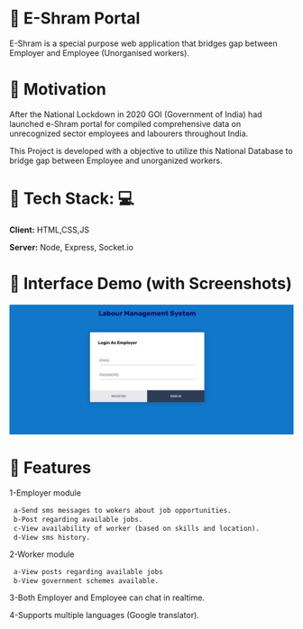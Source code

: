 # 📌 E-Shram Portal 


E-Shram is a special purpose  web application  that bridges gap between Employer and Employee (Unorganised workers). 



# 📌 Motivation
After the National Lockdown in 2020 GOI (Government of India) had launched 
e-Shram portal for compiled comprehensive data on unrecognized sector employees and labourers throughout India.

This Project is developed with a objective to utilize this National Database  to bridge  gap between Employee and unorganized workers.

# 📌 Tech Stack: 💻

**Client:** HTML,CSS,JS

**Server:** Node, Express, Socket.io

# 📌  Interface Demo (with Screenshots)
![Employee data](images/lb0.png?raw=true )

# 📌 Features 

1-Employer module

     a-Send sms messages to wokers about job opportunities.
     b-Post regarding available jobs.
     c-View availability of worker (based on skills and location).
     d-View sms history.
       
2-Worker module
   
     a-View posts regarding available jobs
     b-View government schemes available.

3-Both Employer and Employee can chat in realtime.

4-Supports multiple languages (Google translator).
